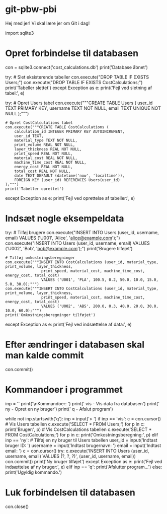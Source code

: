 # git-pbw-pbi

Hej med jer! Vi skal lære jer om Git i dag!

import sqlite3

# Opret forbindelse til databasen
con = sqlite3.connect('cost_calculations.db')
print('Database åbnet')

try:
    # Slet eksisterende tabeller
    con.execute("DROP TABLE IF EXISTS Users;")
    con.execute("DROP TABLE IF EXISTS CostCalculations;")
    print('Tabeller slettet')
except Exception as e:
    print('Fejl ved sletning af tabel:', e)

try:
    # Opret Users tabel
    con.execute("""CREATE TABLE Users (
        user_id TEXT PRIMARY KEY,
        username TEXT NOT NULL,
        email TEXT UNIQUE NOT NULL
    );""")

    # Opret CostCalculations tabel
    con.execute("""CREATE TABLE CostCalculations (
        calculation_id INTEGER PRIMARY KEY AUTOINCREMENT,
        user_id TEXT,
        material_type TEXT NOT NULL,
        print_volume REAL NOT NULL,
        layer_thickness REAL NOT NULL,
        print_speed REAL NOT NULL,
        material_cost REAL NOT NULL,
        machine_time_cost REAL NOT NULL,
        energy_cost REAL NOT NULL,
        total_cost REAL NOT NULL,
        date TEXT DEFAULT (datetime('now', 'localtime')),
        FOREIGN KEY (user_id) REFERENCES Users(user_id)
    );""")
    print('Tabeller oprettet')
except Exception as e:
    print('Fejl ved oprettelse af tabeller:', e)

# Indsæt nogle eksempeldata
try:
    # Tilføj brugere
    con.execute("INSERT INTO Users (user_id, username, email) VALUES ('U001', 'Alice', 'alice@example.com');")
    con.execute("INSERT INTO Users (user_id, username, email) VALUES ('U002', 'Bob', 'bob@example.com');")
    print('Brugere tilføjet')

    # Tilføj omkostningsberegninger
    con.execute("""INSERT INTO CostCalculations (user_id, material_type, print_volume, layer_thickness, 
                    print_speed, material_cost, machine_time_cost, energy_cost, total_cost) 
                    VALUES ('U001', 'PLA', 100.5, 0.2, 50.0, 10.0, 15.0, 5.0, 30.0);""")
    con.execute("""INSERT INTO CostCalculations (user_id, material_type, print_volume, layer_thickness, 
                    print_speed, material_cost, machine_time_cost, energy_cost, total_cost) 
                    VALUES ('U002', 'ABS', 200.0, 0.3, 40.0, 20.0, 30.0, 10.0, 60.0);""")
    print('Omkostningsberegninger tilføjet')
except Exception as e:
    print('Fejl ved indsættelse af data:', e)

# Efter ændringer i databasen skal man kalde commit
con.commit()

# Kommandoer i programmet
inp = ''
print('\nKommandoer: ')
print(' vis - Vis data fra databasen')
print(' ny - Opret en ny bruger')
print(' q - Afslut program')

while not inp.startswith('q'):
    inp = input('> ')
    if inp == 'vis':
        c = con.cursor()
        # Vis Users tabellen
        c.execute('SELECT * FROM Users;')
        for p in c:
            print('Bruger:', p)
        # Vis CostCalculations tabellen
        c.execute('SELECT * FROM CostCalculations;')
        for p in c:
            print('Omkostningsberegning:', p)
    elif inp == 'ny':
        # Tilføj en ny bruger til Users tabellen
        user_id = input('Indtast bruger ID: ')
        username = input('Indtast brugernavn: ')
        email = input('Indtast email: ')
        c = con.cursor()
        try:
            c.execute('INSERT INTO Users (user_id, username, email) VALUES (?, ?, ?)', (user_id, username, email))
            con.commit()
            print('Ny bruger tilføjet')
        except Exception as e:
            print('Fejl ved indsættelse af ny bruger:', e)
    elif inp == 'q':
        print('Afslutter program...')
    else:
        print('Ugyldig kommando.')

# Luk forbindelsen til databasen
con.close()
